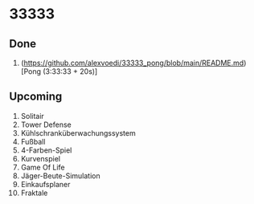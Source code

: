 # 33333

## Done
1. (https://github.com/alexvoedi/33333_pong/blob/main/README.md)[Pong (3:33:33 + 20s)]

## Upcoming
1. Solitair
2. Tower Defense
3. Kühlschranküberwachungssystem
4. Fußball
5. 4-Farben-Spiel
6. Kurvenspiel
7. Game Of Life
8. Jäger-Beute-Simulation
9. Einkaufsplaner
10. Fraktale
